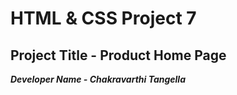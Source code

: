 # HTML & CSS Project 7

## Project Title - Product Home Page

**_Developer Name - Chakravarthi Tangella_**
